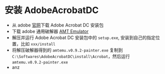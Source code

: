# 安装 AdobeAcrobatDC


* 从 adobe [官网](https://helpx.adobe.com/cn/acrobat/kb/acrobat-dc-downloads.html)下载 Adobe Acrobat DC 安装包
* 下载 adobe 通用破解器 [AMT Emulator](https://amtemu-official.com/amtemu-v0-9-2-patcher/)
* 解压并运行 Adobe Acrobat DC 安装包中的 `setup.exe`, 安装到自己的指定位置，比如  `xxx/install`
* 将解压破解器得到的 `amtemu.v0.9.2-painter.exe` 复制到 `C:\Softwares\AdobeAcrobatDC\install\Acrobat`，然后运行  `amtemu.v0.9.2-painter.exe`
* anz
<!--stackedit_data:
eyJoaXN0b3J5IjpbLTE5NjA1MjY3MTYsLTE2ODA3MTA1NDksLT
IxMjk1OTkzMjIsLTE0NzUzNDQzNDJdfQ==
-->